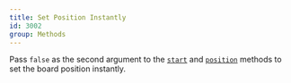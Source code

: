 ```yaml
---
title: Set Position Instantly
id: 3002
group: Methods
---
```


Pass <code class="js keyword">false</code> as the second argument to the <a href="{{ '/docs/#methods:start' | url }}"><code class="js plain">start</code></a> and <a href="{{ '/docs/#methods:position' | url }}"><code class="js plain">position</code></a> methods to set the board position instantly.
